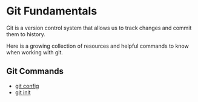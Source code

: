 # Git Fundamentals

Git is a version control system that allows us to track changes and commit them to history.

Here is a growing collection of resources and helpful commands to know when working with git.

## Git Commands
 - [git config](./commands/Config.md)
 - [git init](./commands/Init.md)

